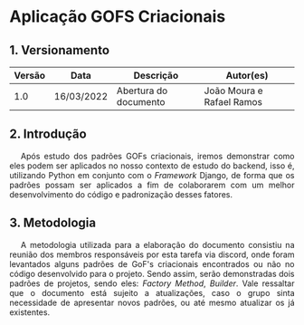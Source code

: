 # Aplicação GOFS Criacionais

## 1. Versionamento

| Versão | Data       | Descrição                             | Autor(es)                 |
| ------ | ---------- | ------------------------------------- | ------------------------- |
| 1.0    | 16/03/2022 | Abertura do documento                 | João Moura e Rafael Ramos |



## 2. Introdução

<p align="justify" style="text-indent: 20px">Após estudo dos padrões GOFs criacionais, iremos demonstrar como eles podem ser aplicados no nosso contexto de estudo do backend, isso é, utilizando Python em conjunto com o <i>Framework</i> Django, de forma que os padrões possam ser aplicados a fim de colaborarem com um melhor desenvolvimento do código e padronização desses fatores.</p>

## 3. Metodologia

<p align="justify" style="text-indent: 20px">A metodologia utilizada para a elaboração do documento consistiu na reunião dos membros responsáveis por esta tarefa via discord, onde foram levantados alguns padrões de GoF's criacionais encontrados ou não no código desenvolvido para o projeto. Sendo assim, serão demonstradas dois padrões de projetos, sendo eles: <i>Factory Method</i>, <i>Builder</i>. Vale ressaltar que o documento está sujeito a atualizações, caso o grupo sinta necessidade de apresentar novos padrões, ou até mesmo atualizar os já existentes.</p>
